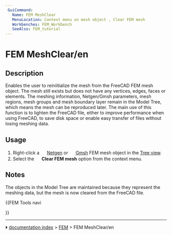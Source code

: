 ```yaml
---
 GuiCommand:
   Name: FEM MeshClear
   MenuLocation: Context menu on mesh object , Clear FEM mesh
   Workbenches: FEM_Workbench
   SeeAlso: FEM_tutorial
---
```


# FEM MeshClear/en

## Description

Enables the user to reiniitialize the mesh from the FreeCAD FEM mesh object. The mesh still exists but does not have any vertices, edges, faces or elements. The meshing information, Netgen/Gmsh parameters, mesh regions, mesh groups and mesh boundary layer remain in the Model Tree, which means the mesh can be reproduced later. The main use of this function is to lighten the FreeCAD file, either to improve performance when using FreeCAD, to save disk space or enable easy transfer of files without losing meshing data.

## Usage

1.  Right-click a <img alt="" src=images/FEM_MeshNetgenFromShape.svg  style="width:16px;"> [Netgen](FEM_MeshNetgenFromShape.md) or <img alt="" src=images/FEM_MeshGmshFromShape.svg  style="width:16px;"> [Gmsh](FEM_MeshGmshFromShape.md) FEM mesh object in the [Tree view](Tree_view.md).
2.  Select the **<img src="images/FEM_MeshClear.svg" width=16px> Clear FEM mesh** option from the context menu.

## Notes

The objects in the Model Tree are maintained because they represent the meshing data, but the mesh is now cleared from the FreeCAD file.





{{FEM Tools navi

}}



---
⏵ [documentation index](../README.md) > [FEM](Category_FEM.md) > FEM MeshClear/en
